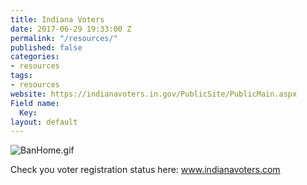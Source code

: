 ```yaml
---
title: Indiana Voters
date: 2017-06-29 19:33:00 Z
permalink: "/resources/"
published: false
categories:
- resources
tags:
- resources
website: https://indianavoters.in.gov/PublicSite/PublicMain.aspx
Field name:
  Key: 
layout: default
---
```


![BanHome.gif](/uploads/BanHome.gif)

Check you voter registration status here: www.indianavoters.com